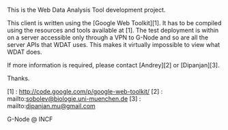 This is the Web Data Analysis Tool development project.

This client is written using the [Google Web Toolkit][1]. It has to be
compiled using the resources and tools available at [1]. The test deployment
is within on a server accessible only through a VPN to G-Node and so are
all the server APIs that WDAT uses. This makes it virtually impossible
to view what WDAT does. 

If more information is required, please contact [Andrey][2] or [Dipanjan][3].

Thanks.

[1] : http://code.google.com/p/google-web-toolkit/
[2] : mailto:sobolev@biologie.uni-muenchen.de
[3] : mailto:dipanjan.mu@gmail.com

G-Node @ INCF
